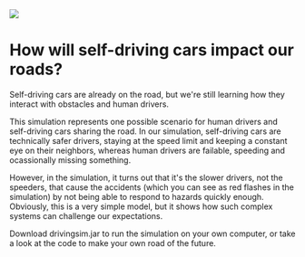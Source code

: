 <img src="https://github.com/ablonder/drivingsim/blob/master/drivingsim.gif" />

# How will self-driving cars impact our roads?

Self-driving cars are already on the road, but we're still learning how they interact with obstacles and human drivers.

This simulation represents one possible scenario for human drivers and self-driving cars sharing the road. In our simulation, self-driving cars are technically safer drivers, staying at the speed limit and keeping a constant eye on their neighbors, whereas human drivers are failable, speeding and ocassionally missing something.

However, in the simulation, it turns out that it's the slower drivers, not the speeders, that cause the accidents (which you can see as red flashes in the simulation) by not being able to respond to hazards quickly enough. Obviously, this is a very simple model, but it shows how such complex systems can challenge our expectations.

Download drivingsim.jar to run the simulation on your own computer, or take a look at the code to make your own road of the future.
